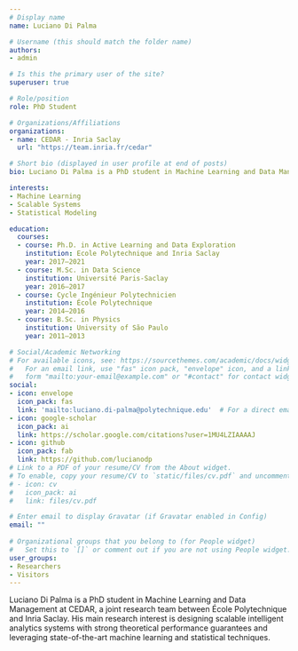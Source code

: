 ```yaml
---
# Display name
name: Luciano Di Palma

# Username (this should match the folder name)
authors:
- admin

# Is this the primary user of the site?
superuser: true

# Role/position
role: PhD Student

# Organizations/Affiliations
organizations:
- name: CEDAR - Inria Saclay
  url: "https://team.inria.fr/cedar"

# Short bio (displayed in user profile at end of posts)
bio: Luciano Di Palma is a PhD student in Machine Learning and Data Management at CEDAR, a joint research team between École Polytechnique and Inria Saclay. His main research interest is designing scalable intelligent analytics systems with strong theoretical performance guarantees and leveraging state-of-the-art machine learning and statistical techniques.

interests:
- Machine Learning
- Scalable Systems
- Statistical Modeling

education:
  courses:
  - course: Ph.D. in Active Learning and Data Exploration
    institution: Ecole Polytechnique and Inria Saclay
    year: 2017–2021
  - course: M.Sc. in Data Science
    institution: Université Paris-Saclay
    year: 2016–2017
  - course: Cycle Ingénieur Polytechnicien
    institution: École Polytechnique
    year: 2014–2016
  - course: B.Sc. in Physics
    institution: University of São Paulo
    year: 2011–2013

# Social/Academic Networking
# For available icons, see: https://sourcethemes.com/academic/docs/widgets/#icons
#   For an email link, use "fas" icon pack, "envelope" icon, and a link in the
#   form "mailto:your-email@example.com" or "#contact" for contact widget.
social:
- icon: envelope
  icon_pack: fas
  link: 'mailto:luciano.di-palma@polytechnique.edu'  # For a direct email link, use "mailto:test@example.org".
- icon: google-scholar
  icon_pack: ai
  link: https://scholar.google.com/citations?user=1MU4LZIAAAAJ
- icon: github
  icon_pack: fab
  link: https://github.com/lucianodp
# Link to a PDF of your resume/CV from the About widget.
# To enable, copy your resume/CV to `static/files/cv.pdf` and uncomment the lines below.  
# - icon: cv
#   icon_pack: ai
#   link: files/cv.pdf

# Enter email to display Gravatar (if Gravatar enabled in Config)
email: ""
  
# Organizational groups that you belong to (for People widget)
#   Set this to `[]` or comment out if you are not using People widget.  
user_groups:
- Researchers
- Visitors
---
```


Luciano Di Palma is a PhD student in Machine Learning and Data Management at CEDAR, a joint research team between École Polytechnique and Inria Saclay. His main research interest is designing scalable intelligent analytics systems with strong theoretical performance guarantees and leveraging state-of-the-art machine learning and statistical techniques.
